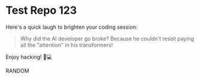 # Test Repo 123

Here's a quick laugh to brighten your coding session:

> Why did the AI developer go broke?
> Because he couldn't resist paying all the "attention" in his transformers!

Enjoy hacking! 🤖💻

RANDOM
